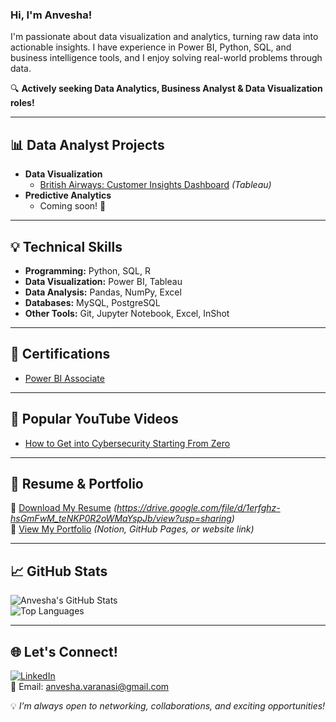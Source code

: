 ### Hi, I'm Anvesha!

I'm passionate about data visualization and analytics, turning raw data into actionable insights. I have experience in Power BI, Python, SQL, and business intelligence tools, and I enjoy solving real-world problems through data. 

🔍 **Actively seeking Data Analytics, Business Analyst & Data Visualization roles!** 

---

## 📊 Data Analyst Projects
- **Data Visualization**
  - [British Airways: Customer Insights Dashboard](#) *(Tableau)*
- **Predictive Analytics**
  - Coming soon! 🚀

---

## 💡 Technical Skills
- **Programming:** Python, SQL, R
- **Data Visualization:** Power BI, Tableau
- **Data Analysis:** Pandas, NumPy, Excel
- **Databases:** MySQL, PostgreSQL
- **Other Tools:** Git, Jupyter Notebook, Excel, InShot

---

## 🏅 Certifications
- [Power BI Associate](#)

---

## 🎥 Popular YouTube Videos
- [How to Get into Cybersecurity Starting From Zero](#)

---

## 📄 Resume & Portfolio
📌 [Download My Resume](#) *(https://drive.google.com/file/d/1erfghz-hsGmFwM_teNKP0R2oWMaYspJb/view?usp=sharing)*  
📌 [View My Portfolio](#) *(Notion, GitHub Pages, or website link)*  

---

## 📈 GitHub Stats
![Anvesha's GitHub Stats](https://github-readme-stats.vercel.app/api?username=gitanv&show_icons=true&theme=radical)  
![Top Languages](https://github-readme-stats.vercel.app/api/top-langs/?username=gitanv&layout=compact&theme=radical)  

---

## 🌐 Let's Connect!
[![LinkedIn](https://img.shields.io/badge/LinkedIn-Connect-blue?style=for-the-badge&logo=linkedin)](https://www.linkedin.com/in/your-profile/)  
📩 Email: anvesha.varanasi@gmail.com  

💡 *I’m always open to networking, collaborations, and exciting opportunities!*
